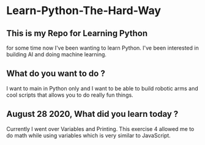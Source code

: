 # Learn-Python-The-Hard-Way

## This is my Repo for Learning Python
for some time now I've been wanting to learn Python. I've been interested in building AI and doing machine learning.

## What do you want to do ?
I want to main in Python only and I want to be able to build robotic arms and cool scripts that allows you to do really fun things.
## August 28  2020, What did you learn today ?
Currently I went over Variables and Printing. This exercise 4 allowed me to do math while using variables which is very similar to JavaScript.
